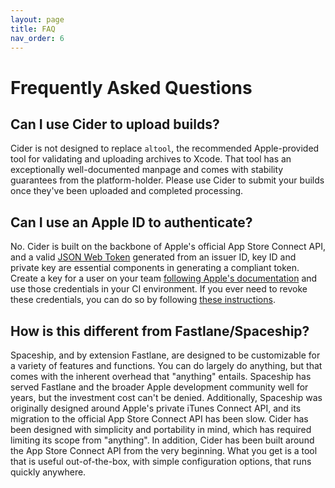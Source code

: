 ```yaml
---
layout: page
title: FAQ
nav_order: 6
---
```


# Frequently Asked Questions

## Can I use Cider to upload builds?

Cider is not designed to replace `altool`, the recommended Apple-provided tool for validating and uploading archives to Xcode. That tool has an exceptionally well-documented manpage and comes with stability guarantees from the platform-holder. Please use Cider to submit your builds once they've been uploaded and completed processing.

## Can I use an Apple ID to authenticate?

No. Cider is built on the backbone of Apple's official App Store Connect API, and a valid [JSON Web Token](https://tools.ietf.org/html/rfc7519) generated from an issuer ID, key ID and private key are essential components in generating a compliant token. Create a key for a user on your team [following Apple's documentation](https://developer.apple.com/documentation/appstoreconnectapi/creating_api_keys_for_app_store_connect_api) and use those credentials in your CI environment. If you ever need to revoke these credentials, you can do so by following [these instructions](https://developer.apple.com/documentation/appstoreconnectapi/revoking_api_keys).

## How is this different from Fastlane/Spaceship?

Spaceship, and by extension Fastlane, are designed to be customizable for a variety of features and functions. You can do largely do anything, but that comes with the inherent overhead that "anything" entails. Spaceship has served Fastlane and the broader Apple development community well for years, but the investment cost can't be denied. Additionally, Spaceship was originally designed around Apple's private iTunes Connect API, and its migration to the official App Store Connect API has been slow. Cider has been designed with simplicity and portability in mind, which has required limiting its scope from "anything". In addition, Cider has been built around the App Store Connect API from the very beginning. What you get is a tool that is useful out-of-the-box, with simple configuration options, that runs quickly anywhere.
